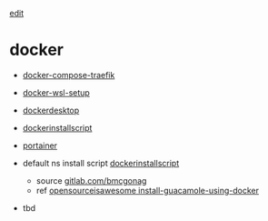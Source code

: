 [edit](https://github.com/2cld/netstack/edit/master/docs/lan/compute/docker/README.md)

# docker
- [docker-compose-traefik](./docker-compose-traefik)
- [docker-wsl-setup](./docker-wsl-setup)
- [dockerdesktop](./dockerdesktop)
- [dockerinstallscript](./dockerinstallscript)
- [portainer](./portainer)

  
- default ns install script [dockerinstallscript](./dockerinstallscript)
  - source [gitlab.com/bmcgonag](https://gitlab.com/bmcgonag/docker_installs/-/raw/main/install_docker_nproxyman.sh)
  - ref [opensourceisawesome install-guacamole-using-docker](https://wiki.opensourceisawesome.com/books/guacamole-rdp/page/install-guacamole-using-docker)
- tbd
